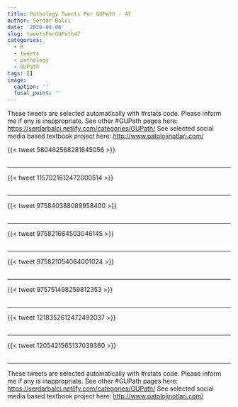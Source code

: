 ```yaml
---
title: Pathology Tweets For GUPath - 47
author: Serdar Balci
date: '2020-04-06'
slug: tweetsForGUPath47
categories:
  - R
  - tweets
  - pathology
  - GUPath
tags: []
image:
  caption: ''
  focal_point: ''
---
```



These tweets are selected automatically with #rstats code. Please inform me if any is inappropriate.
See other #GUPath pages here: https://serdarbalci.netlify.com/categories/GUPath/ 
See selected social media based textbook project here: http://www.patolojinotlari.com/

{{< tweet 580462568281645056 >}}
<br>
<br>
<hr>
{{< tweet 1157021612472000514 >}}
<br>
<br>
<hr>
{{< tweet 975840388089958400 >}}
<br>
<br>
<hr>
{{< tweet 975821664503046145 >}}
<br>
<br>
<hr>
{{< tweet 975821054064001024 >}}
<br>
<br>
<hr>
{{< tweet 975751498259812353 >}}
<br>
<br>
<hr>
{{< tweet 1218352612472492037 >}}
<br>
<br>
<hr>
{{< tweet 1205421565137039360 >}}
<br>
<br>
<hr>


These tweets are selected automatically with #rstats code. Please inform me if any is inappropriate.
See other #GUPath pages here: https://serdarbalci.netlify.com/categories/GUPath/ 
See selected social media based textbook project here: http://www.patolojinotlari.com/
